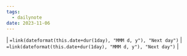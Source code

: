 ```yaml
---
tags:
  - dailynote
date: 2023-11-06
---
```

| `=link(dateformat(this.date+dur(1day), "MMM d, y"), "Next day")` | `=link(dateformat(this.date+dur(1day), "MMM d, y"), "Next day")` |